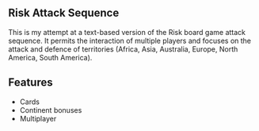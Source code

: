 ## Risk Attack Sequence

This is my attempt at a text-based version of the Risk board game
attack sequence. It permits the interaction of multiple players and focuses on the attack and defence of territories (Africa, Asia, Australia, Europe, North America, South America).

## Features

* Cards
* Continent bonuses
* Multiplayer